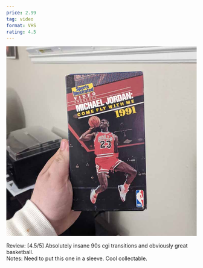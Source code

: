 ```yaml
---
price: 2.99
tag: video
format: VHS
rating: 4.5
---
```

![michaeljordan](/assets/img/ibuycrap/michaeljordan.jpg)

Review: [4.5/5] Absolutely insane 90s cgi transitions and obviously great basketball.  
Notes: Need to put this one in a sleeve. Cool collectable.